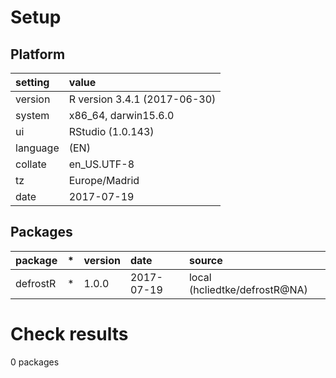 # Setup

## Platform

|setting  |value                        |
|:--------|:----------------------------|
|version  |R version 3.4.1 (2017-06-30) |
|system   |x86_64, darwin15.6.0         |
|ui       |RStudio (1.0.143)            |
|language |(EN)                         |
|collate  |en_US.UTF-8                  |
|tz       |Europe/Madrid                |
|date     |2017-07-19                   |

## Packages

|package  |*  |version |date       |source                        |
|:--------|:--|:-------|:----------|:-----------------------------|
|defrostR |*  |1.0.0   |2017-07-19 |local (hcliedtke/defrostR@NA) |

# Check results

0 packages




